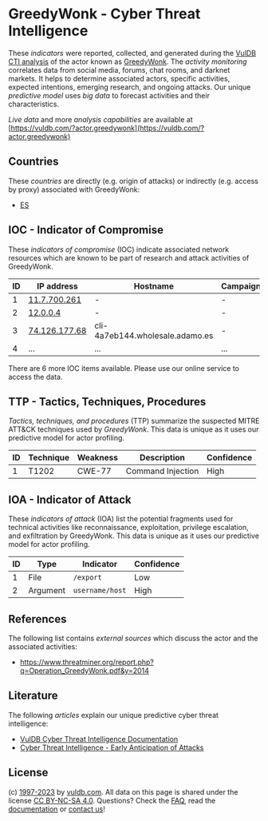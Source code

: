 # GreedyWonk - Cyber Threat Intelligence

These _indicators_ were reported, collected, and generated during the [VulDB CTI analysis](https://vuldb.com/?kb.cti) of the actor known as [GreedyWonk](https://vuldb.com/?actor.greedywonk). The _activity monitoring_ correlates data from social media, forums, chat rooms, and darknet markets. It helps to determine associated actors, specific activities, expected intentions, emerging research, and ongoing attacks. Our unique _predictive model_ uses _big data_ to forecast activities and their characteristics.

_Live data_ and more _analysis capabilities_ are available at [https://vuldb.com/?actor.greedywonk](https://vuldb.com/?actor.greedywonk)

## Countries

These _countries_ are directly (e.g. origin of attacks) or indirectly (e.g. access by proxy) associated with GreedyWonk:

* [ES](https://vuldb.com/?country.es)

## IOC - Indicator of Compromise

These _indicators of compromise_ (IOC) indicate associated network resources which are known to be part of research and attack activities of GreedyWonk.

ID | IP address | Hostname | Campaign | Confidence
-- | ---------- | -------- | -------- | ----------
1 | [11.7.700.261](https://vuldb.com/?ip.11.7.700.261) | - | - | High
2 | [12.0.0.4](https://vuldb.com/?ip.12.0.0.4) | - | - | High
3 | [74.126.177.68](https://vuldb.com/?ip.74.126.177.68) | cli-4a7eb144.wholesale.adamo.es | - | High
4 | ... | ... | ... | ...

There are 6 more IOC items available. Please use our online service to access the data.

## TTP - Tactics, Techniques, Procedures

_Tactics, techniques, and procedures_ (TTP) summarize the suspected MITRE ATT&CK techniques used by _GreedyWonk_. This data is unique as it uses our predictive model for actor profiling.

ID | Technique | Weakness | Description | Confidence
-- | --------- | -------- | ----------- | ----------
1 | T1202 | CWE-77 | Command Injection | High

## IOA - Indicator of Attack

These _indicators of attack_ (IOA) list the potential fragments used for technical activities like reconnaissance, exploitation, privilege escalation, and exfiltration by GreedyWonk. This data is unique as it uses our predictive model for actor profiling.

ID | Type | Indicator | Confidence
-- | ---- | --------- | ----------
1 | File | `/export` | Low
2 | Argument | `username/host` | High

## References

The following list contains _external sources_ which discuss the actor and the associated activities:

* https://www.threatminer.org/report.php?q=Operation_GreedyWonk.pdf&y=2014

## Literature

The following _articles_ explain our unique predictive cyber threat intelligence:

* [VulDB Cyber Threat Intelligence Documentation](https://vuldb.com/?kb.cti)
* [Cyber Threat Intelligence - Early Anticipation of Attacks](https://www.scip.ch/en/?labs.20201022)

## License

(c) [1997-2023](https://vuldb.com/?kb.changelog) by [vuldb.com](https://vuldb.com/?kb.about). All data on this page is shared under the license [CC BY-NC-SA 4.0](https://creativecommons.org/licenses/by-nc-sa/4.0/). Questions? Check the [FAQ](https://vuldb.com/?kb.faq), read the [documentation](https://vuldb.com/?kb) or [contact us](https://vuldb.com/?contact)!
